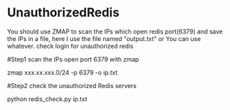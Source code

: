 # UnauthorizedRedis
You should use ZMAP to scan the IPs which open redis port(6379) and save the IPs in a file, here I use the file named "output.txt" or You can use whatever.
check login for unauthorized redis


#Step1   scan the IPs open port 6379 with zmap

zmap   xxx.xx.xxx.0/24 -p 6379 -o ip.txt


#Step2 check the unauthorized Redis servers

python  redis_check.py  ip.txt
